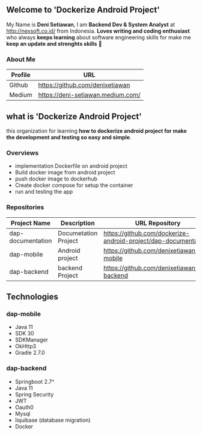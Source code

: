 ## Welcome to 'Dockerize Android Project'
My Name is **Deni Setiawan**, I am **Backend Dev & System Analyst** at http://nexsoft.co.id/ from Indonesia.
**Loves writing and coding enthusiast** who always **keeps learning** about software engineering skills for make me **keep an update and strenghts skills** 🚀

### About Me
| Profile     | URL                                                          | 
|------------------|--------------|
| Github | https://github.com/denixetiawan |
| Medium | https://deni-setiawan.medium.com/ |


## what is 'Dockerize Android Project'
this organization for learning **how to dockerize android project for make the development and testing so easy and simple**.
 
### Overviews
- implementation Dockerfile on android project
- Build docker image from android project
- push docker image to dockerhub
- Create docker compose for setup the container 
- run and testing the app

### Repositories


| Project Name     | Description  | URL Repository                                                          | 
|------------------|--------------|-------------------------------------------------------------------------|
| dap-documentation |Documetation Project | https://github.com/dockerize-android-project/dap-documentation                                        |
| dap-mobile | Android project | https://github.com/denixetiawan/dap-mobile                                         |
| dap-backend |backend Project | https://github.com/denixetiawan/dap-backend                                        |




## Technologies
### dap-mobile
- Java 11
- SDK 30
- SDKManager
- OkHttp3
- Gradle 2.7.0

### dap-backend
- Springboot 2.7^
- Java 11
- Spring Security
- JWT 
- Oauth0
- Mysql
- liquibase (database migration)
- Docker


